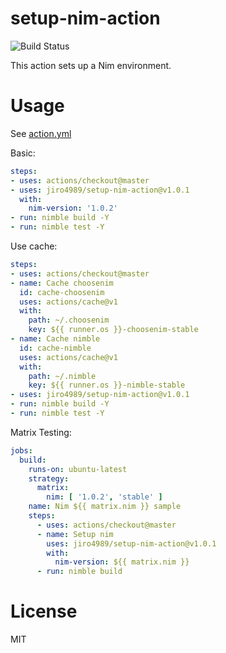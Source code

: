 # setup-nim-action

![Build Status](https://github.com/jiro4989/setup-nim-action/workflows/Build%20and%20test%20Nim/badge.svg)

This action sets up a Nim environment.

# Usage

See [action.yml](action.yml)

Basic:
```yaml
steps:
- uses: actions/checkout@master
- uses: jiro4989/setup-nim-action@v1.0.1
  with:
    nim-version: '1.0.2'
- run: nimble build -Y
- run: nimble test -Y
```

Use cache:
```yaml
steps:
- uses: actions/checkout@master
- name: Cache choosenim
  id: cache-choosenim
  uses: actions/cache@v1
  with:
    path: ~/.choosenim
    key: ${{ runner.os }}-choosenim-stable
- name: Cache nimble
  id: cache-nimble
  uses: actions/cache@v1
  with:
    path: ~/.nimble
    key: ${{ runner.os }}-nimble-stable
- uses: jiro4989/setup-nim-action@v1.0.1
- run: nimble build -Y
- run: nimble test -Y
```

Matrix Testing:
```yaml
jobs:
  build:
    runs-on: ubuntu-latest
    strategy:
      matrix:
        nim: [ '1.0.2', 'stable' ]
    name: Nim ${{ matrix.nim }} sample
    steps:
      - uses: actions/checkout@master
      - name: Setup nim
        uses: jiro4989/setup-nim-action@v1.0.1
        with:
          nim-version: ${{ matrix.nim }}
      - run: nimble build
```

# License

MIT

